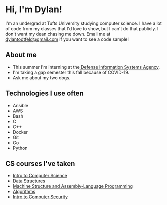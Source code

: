 # Hi, I'm Dylan!
I'm an undergrad at Tufts University studying computer science. I have a lot of code from my classes that I'd love to show, but I can't do that publicly. I don't want my dean chasing me down. Email me at dylantodtfeld@gmail.com if you want to see a code sample! 

## About me
- This summer I'm interning at the[ Defense Information Systems Agency](https://disa.mil/). 
- I'm taking a gap semester this fall because of COVID-19.
- Ask me about my two dogs.

## Technologies I use often
- Ansible
- AWS
- Bash
- C
- C++
- Docker
- Git
- Go
- Python

## CS courses I've taken
 - [Intro to Computer Science](https://www.cs.tufts.edu/comp/11/)
 - [Data Structures](https://www.cs.tufts.edu/comp/15/)
 - [Machine Structure and Assembly-Language Programming](https://www.cs.tufts.edu/comp/40/)
 - [Algorithms](http://www.cs.tufts.edu/comp/160/)
 - [Intro to Computer Security](https://comp116.org)

##

<!--
**dtodtf/dtodtf** is a ✨ _special_ ✨ repository because its `README.md` (this file) appears on your GitHub profile.

Here are some ideas to get you started:

- 🔭 I’m currently working on ...
- 🌱 I’m currently learning ...
- 👯 I’m looking to collaborate on ...
- 🤔 I’m looking for help with ...
- 💬 Ask me about ...
- 📫 How to reach me: ...
- 😄 Pronouns: ...
- ⚡ Fun fact: ...
-->
